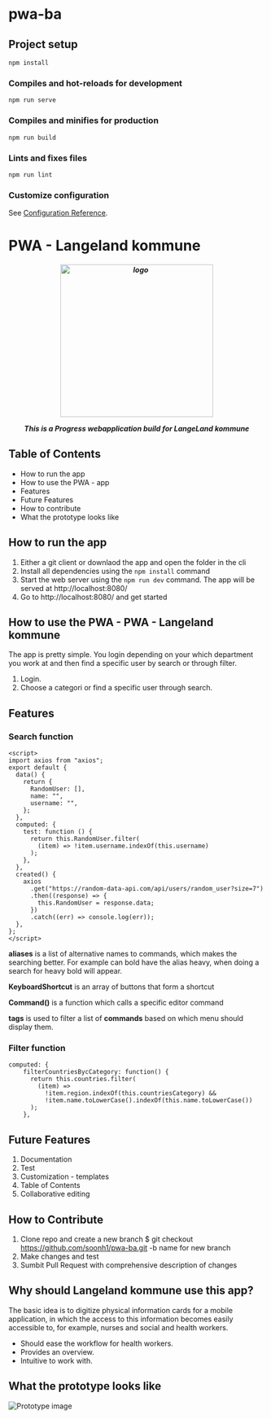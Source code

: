 # pwa-ba

## Project setup
```
npm install
```

### Compiles and hot-reloads for development
```
npm run serve
```

### Compiles and minifies for production
```
npm run build
```

### Lints and fixes files
```
npm run lint
```

### Customize configuration
See [Configuration Reference](https://cli.vuejs.org/config/).

# PWA - Langeland kommune


<h5 align="center"><img width="300" src="https://langelandkommune.dk/Files/Images/Langeland.svg" alt="logo">
  <p>This is a Progress webapplication build for LangeLand kommune</p>
</h5>



## Table of Contents
* How to run the app
* How to use the PWA - app
* Features
* Future Features
* How to contribute
* What the prototype looks like

## How to run the app
1. Either a git client or downlaod the app and open the folder in the cli
2. Install all dependencies using the `npm install` command
3. Start the web server using the `npm run dev` command. The app will be served at http://localhost:8080/
4. Go to http://localhost:8080/ and get started

## How to use the PWA - PWA - Langeland kommune
The app is pretty simple. You login depending on your which department you work at and then find a specific user by search or through filter.
1. Login.
2. Choose a categori or find a specific user through search.

## Features

### Search function
```
<script>
import axios from "axios";
export default {
  data() {
    return {
      RandomUser: [],
      name: "",
      username: "",
    };
  },
  computed: {
    test: function () {
      return this.RandomUser.filter(
        (item) => !item.username.indexOf(this.username)
      );
    },
  },
  created() {
    axios
      .get("https://random-data-api.com/api/users/random_user?size=7")
      .then((response) => {
        this.RandomUser = response.data;
      })
      .catch((err) => console.log(err));
  },
};
</script>
``` 

**aliases** is a list of alternative names to commands, which makes the searching better. For example can bold have the alias heavy, when doing a search for heavy bold will appear.

**KeyboardShortcut** is an array of buttons that form a shortcut

**Command()** is a function which calls a specific editor command

**tags** is used to filter a list of **commands** based on which menu should display them.

### Filter function
```
computed: {
    filterCountriesBycCategory: function() {
      return this.countries.filter(
        (item) =>
          !item.region.indexOf(this.countriesCategory) &&
          !item.name.toLowerCase().indexOf(this.name.toLowerCase())
      );
    },
```

## Future Features
1. Documentation
2. Test
3. Customization - templates
4. Table of Contents
5. Collaborative editing

## How to Contribute
1. Clone repo and create a new branch $ git checkout https://github.com/soonh1/pwa-ba.git -b name for new branch
2. Make changes and test
3. Sumbit Pull Request with comprehensive description of changes

## Why should Langeland kommune use this app?
The basic idea is to digitize physical information cards for a mobile application,
in which the access to this information becomes easily accessible to, for example, nurses and
social and health workers.

* Should ease the workflow for health workers.
* Provides an overview.
* Intuitive to work with. 

## What the prototype looks like
![Prototype image](https://github.com/soonh1/pwa-ba/blob/main/src/assets/prototype-pwa.PNG)

